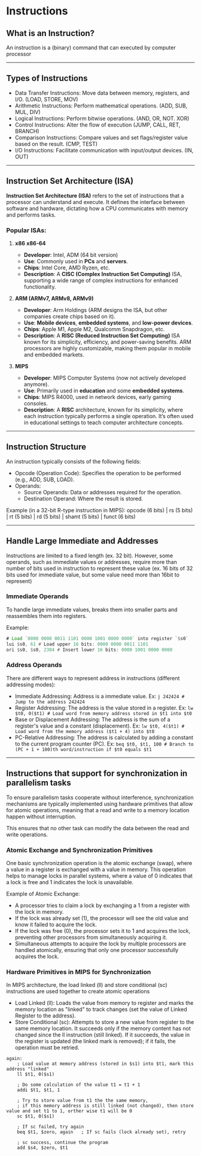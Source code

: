 # Instructions

## What is an Instruction?

An instruction is a (binary) command that can executed by computer processor

--------------------------------------------------------------------------------------------------------------------------------------------

## Types of Instructions

- Data Transfer Instructions: Move data between memory, registers, and I/O. (LOAD, STORE, MOV)
- Arithmetic Instructions: Perform mathematical operations. (ADD, SUB, MUL, DIV)
- Logical Instructions: Perform bitwise operations. (AND, OR, NOT. XOR)
- Control Instructions: Alter the flow of execution (JUMP, CALL, RET, BRANCH)
- Comparison Instructions: Compare values and set flags/register value based on the result. (CMP, TEST)
- I/O Instructions: Facilitate communication with input/output devices. (IN, OUT)
  
--------------------------------------------------------------------------------------------------------------------------------------------

## Instruction Set Architecture (ISA)

**Instruction Set Architecture (ISA)** refers to the set of instructions that a processor can understand and execute. It defines the interface between software and hardware, dictating how a CPU communicates with memory and performs tasks.

### Popular ISAs:

1. **x86** **x86-64**
   - **Developer**: Intel, ADM (64 bit version)
   - **Use**: Commonly used in **PCs** and **servers**.
   - **Chips**: Intel Core, AMD Ryzen, etc.
   - **Description**: A **CISC (Complex Instruction Set Computing)** ISA, supporting a wide range of complex instructions for enhanced functionality.

2. **ARM (ARMv7, ARMv8, ARMv9)**
   - **Developer**: Arm Holdings (ARM designs the ISA, but other companies create chips based on it).
   - **Use**: **Mobile devices**, **embedded systems**, and **low-power devices**.
   - **Chips**: Apple M1, Apple M2, Qualcomm Snapdragon, etc.
   - **Description**: A **RISC (Reduced Instruction Set Computing)** ISA known for its simplicity, efficiency, and power-saving benefits. ARM processors are highly customizable, making them popular in mobile and embedded markets.

3. **MIPS**
   - **Developer**: MIPS Computer Systems (now not actively developed anymore).
   - **Use**: Primarily used in **education** and some **embedded systems**.
   - **Chips**: MIPS R4000, used in network devices, early gaming consoles.
   - **Description**: A **RISC** architecture, known for its simplicity, where each instruction typically performs a single operation. It’s often used in educational settings to teach computer architecture concepts.

--------------------------------------------------------------------------------------------------------------------------------------------

## Instruction Structure

An instruction typically consists of the following fields:
- Opcode (Operation Code): Specifies the operation to be performed (e.g., ADD, SUB, LOAD).
- Operands: 
  - Source Operands: Data or addresses required for the operation.
  - Destination Operand: Where the result is stored.

Example (in a 32-bit R-type instruction in MIPS):
opcode (6 bits) | rs (5 bits) | rt (5 bits) | rd (5 bits) | shamt (5 bits) | funct (6 bits)

--------------------------------------------------------------------------------------------------------------------------------------------

## Handle Large Immediate and Addresses

Instructions are limited to a fixed length (ex. 32 bit). However, some operands, such as immediate values or addresses, require more than number of bits used in instruction to represent these value (ex. 16 bits of 32 bits used for immediate value, but some value need more than 16bit to represent)

### Immediate Operands

To handle large immediate values, breaks them into smaller parts and reassembles them into registers.

Example:
```asm
# Load `0000 0000 0011 1101 0000 1001 0000 0000` into register `$s0`
lui $s0, 61 # Load upper 16 bits: 0000 0000 0011 1101
ori $s0, $s0, 2304 # Insert lower 16 bits: 0000 1001 0000 0000
```

### Address Operands

There are different ways to represent address in instructions (different addressing modes):

- Immediate Addressing: Address is a immediate value. Ex: `j 242424 # Jump to the address 242424`
- Register Addressing: The address is the value stored in a register. Ex: `lw $t0, 0($t1) # Load word from memory address stored in $t1 into $t0`
- Base or Displacement Addressing: The address is the sum of a register's value and a constant (displacement). Ex: `lw $t0, 4($t1) # Load word from the memory address ($t1 + 4) into $t0`
- PC-Relative Addressing: The address is calculated by adding a constant to the current program counter (PC). Ex: `beq $t0, $t1, 100 # Branch to (PC + 1 + 100)th word/instruction if $t0 equals $t1`

--------------------------------------------------------------------------------------------------------------------------------------------

## Instructions that support for synchronization in parallelism tasks

To ensure parallelism tasks cooperate without interference, synchronization mechanisms are typically implemented using hardware primitives that allow for atomic operations, meaning that a read and write to a memory location happen without interruption.

This ensures that no other task can modify the data between the read and write operations.

### Atomic Exchange and Synchronization Primitives

One basic synchronization operation is the atomic exchange (swap), where a value in a register is exchanged with a value in memory. This operation helps to manage locks in parallel systems, where a value of 0 indicates that a lock is free and 1 indicates the lock is unavailable.

Example of Atomic Exchange:
- A processor tries to claim a lock by exchanging a 1 from a register with the lock in memory.
- If the lock was already set (1), the processor will see the old value and know it failed to acquire the lock.
- If the lock was free (0), the processor sets it to 1 and acquires the lock, preventing other processors from simultaneously acquiring it.
- Simultaneous attempts to acquire the lock by multiple processors are handled atomically, ensuring that only one processor successfully acquires the lock.

### Hardware Primitives in MIPS for Synchronization

In MIPS architecture, the load linked (ll) and store conditional (sc) instructions are used together to create atomic operations

- Load Linked (ll): Loads the value from memory to register and marks the memory location as "linked" to track changes (set the value of Linked Register to the address).
- Store Conditional (sc): Attempts to store a new value from register to the same memory location. It succeeds only if the memory content has not changed since the ll instruction (still linked). If it succeeds, the value in the register is updated (the linked mark is removed); if it fails, the operation must be retried.

```
again:
    ; Load value at memory address (stored in $s1) into $t1, mark this address "linked"
    ll $t1, 0($s1)

    ; Do some calculation of the value t1 = t1 + 1
    addi $t1, $t1, 1        

    ; Try to store value from t1 the the same memory, 
    ; if this memory address is still linked (not changed), then store value and set t1 to 1, orther wise t1 will be 0
    sc $t1, 0($s1) 
    
    ; If sc failed, try again
    beq $t1, $zero, again   ; If sc fails (lock already set), retry

    ; sc success, continue the program
    add $s4, $zero, $t1     
```
